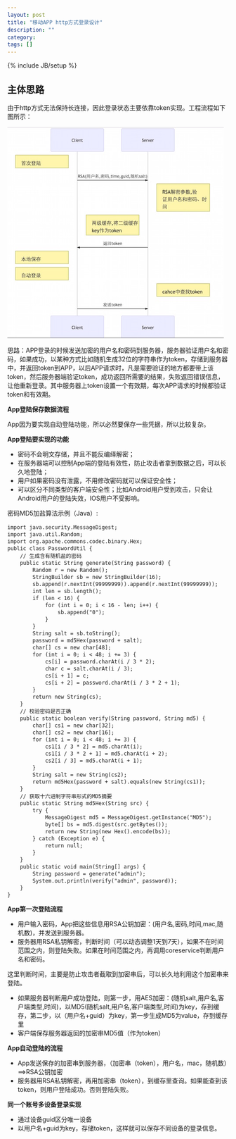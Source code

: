 ```yaml
---
layout: post
title: "移动APP http方式登录设计"
description: ""
category: 
tags: []
---
```

{% include JB/setup %}

## 主体思路

由于http方式无法保持长连接，因此登录状态主要依靠token实现。工程流程如下图所示：


![image](https://raw.githubusercontent.com/yuzujin/yuzujin.github.com/master/_images/13.png)

思路：APP登录的时候发送加密的用户名和密码到服务器，服务器验证用户名和密码，如果成功，以某种方式比如随机生成32位的字符串作为token，存储到服务器中，并返回token到APP，以后APP请求时，凡是需要验证的地方都要带上该token，然后服务器端验证token，成功返回所需要的结果，失败返回错误信息，让他重新登录。其中服务器上token设置一个有效期，每次APP请求的时候都验证token和有效期。


**App登陆保存数据流程**

App因为要实现自动登陆功能，所以必然要保存一些凭据，所以比较复杂。 

**App登陆要实现的功能** 

- 密码不会明文存储，并且不能反编绎解密； 
- 在服务器端可以控制App端的登陆有效性，防止攻击者拿到数据之后，可以长久地登陆； 
- 用户如果密码没有泄露，不用修改密码就可以保证安全性； 
- 可以区分不同类型的客户端安全性；比如Android用户受到攻击，只会让Android用户的登陆失效，IOS用户不受影响。 

密码MD5加盐算法示例（Java）:

```
import java.security.MessageDigest;  
import java.util.Random;   
import org.apache.commons.codec.binary.Hex;  
public class PasswordUtil {  
    // 生成含有随机盐的密码   
    public static String generate(String password) {  
        Random r = new Random();  
        StringBuilder sb = new StringBuilder(16);  
        sb.append(r.nextInt(99999999)).append(r.nextInt(99999999));  
        int len = sb.length();  
        if (len < 16) {  
            for (int i = 0; i < 16 - len; i++) {  
                sb.append("0");  
            }  
        }  
        String salt = sb.toString();  
        password = md5Hex(password + salt);  
        char[] cs = new char[48];  
        for (int i = 0; i < 48; i += 3) {  
            cs[i] = password.charAt(i / 3 * 2);  
            char c = salt.charAt(i / 3);  
            cs[i + 1] = c;  
            cs[i + 2] = password.charAt(i / 3 * 2 + 1);  
        }  
        return new String(cs);  
    }  
    // 校验密码是否正确   
    public static boolean verify(String password, String md5) {  
        char[] cs1 = new char[32];  
        char[] cs2 = new char[16];  
        for (int i = 0; i < 48; i += 3) {  
            cs1[i / 3 * 2] = md5.charAt(i);  
            cs1[i / 3 * 2 + 1] = md5.charAt(i + 2);  
            cs2[i / 3] = md5.charAt(i + 1);  
        }  
        String salt = new String(cs2);  
        return md5Hex(password + salt).equals(new String(cs1));  
    }  
    // 获取十六进制字符串形式的MD5摘要  
    public static String md5Hex(String src) {  
        try {  
            MessageDigest md5 = MessageDigest.getInstance("MD5");  
            byte[] bs = md5.digest(src.getBytes());  
            return new String(new Hex().encode(bs));  
        } catch (Exception e) {  
            return null;  
        }  
    }  
    public static void main(String[] args) {  
        String password = generate("admin");  
        System.out.println(verify("admin", password));  
    }  
}
```



**App第一次登陆流程**

- 用户输入密码，App把这些信息用RSA公钥加密：(用户名,密码,时间,mac,随机数)，并发送到服务器。 
- 服务器用RSA私钥解密，判断时间（可以动态调整1天到7天），如果不在时间范围之内，则登陆失败。如果在时间范围之内，再调用coreservice判断用户名和密码。 

这里判断时间，主要是防止攻击者截取到加密串后，可以长久地利用这个加密串来登陆。 

- 如果服务器判断用户成功登陆，则第一步，用AES加密：(随机salt,用户名,客户端类型,时间)，以MD5(随机salt,用户名,客户端类型,时间)为key，存到缓存，第二步，以（用户名+guid）为key，第一步生成MD5为value，存到缓存里 
- 客户端保存服务器返回的加密串MD5值（作为token） 

**App自动登陆的流程**

- App发送保存的加密串到服务器，（加密串（token），用户名，mac，随机数）==>RSA公钥加密 
- 服务器用RSA私钥解密，再用加密串（token），到缓存里查询。如果能查到该token，则用户登陆成功。否则登陆失败。 

**同一个账号多设备登录实现**

- 通过设备guid区分唯一设备
- 以用户名+guid为key，存储token，这样就可以保存不同设备的登录信息。
